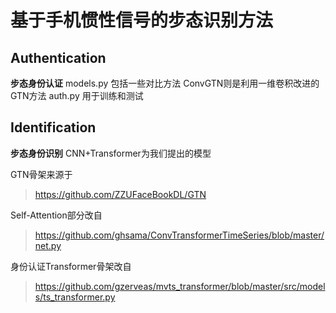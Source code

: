 # 基于手机惯性信号的步态识别方法
## Authentication
**步态身份认证**
models.py 包括一些对比方法
ConvGTN则是利用一维卷积改进的GTN方法
auth.py 用于训练和测试

## Identification
**步态身份识别**
CNN+Transformer为我们提出的模型

GTN骨架来源于
>https://github.com/ZZUFaceBookDL/GTN

Self-Attention部分改自
>https://github.com/ghsama/ConvTransformerTimeSeries/blob/master/net.py

身份认证Transformer骨架改自
>https://github.com/gzerveas/mvts_transformer/blob/master/src/models/ts_transformer.py